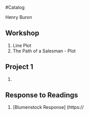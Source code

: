 #Catalog

Henry Buron

## Workshop

1. Line Plot
2. The Path of a Salesman - Plot

## Project 1

1.

## Response to Readings

1. [Blumenstock Response] (https:// 
